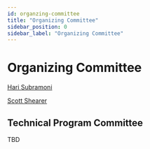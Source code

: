 ```yaml
---
id: organzing-committee
title: "Organizing Committee"
sidebar_position: 0
sidebar_label: "Organizing Committee"
---
```


# Organizing Committee

[Hari Subramoni](https://cse.osu.edu/people/subramoni.1)

[Scott Shearer](https://fabe.osu.edu/our-people/scott-shearer)

## Technical Program Committee

TBD